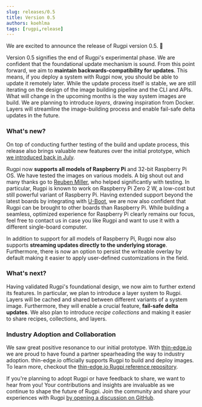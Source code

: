 ```yaml
---
slug: releases/0.5
title: Version 0.5
authors: koehlma
tags: [rugpi,release]
---
```


We are excited to announce the release of Rugpi version 0.5. 🎉

Version 0.5 signifies the end of Rugpi's experimental phase.
We are confident that the foundational update mechanism is sound.
From this point forward, we aim to **maintain backwards-compatibility for updates**.
This means, if you deploy a system with Rugpi now, you should be able to update it remotely later.
While the update process itself is stable, we are still iterating on the design of the image building pipeline and the CLI and APIs.
What will change in the upcoming months is the way system images are build.
We are planning to introduce *layers*, drawing inspiration from Docker.
Layers will streamline the image-building process and enable fail-safe delta updates in the future.

<!-- truncate -->

### What's new?

On top of conducting further testing of the build and update process, this release also brings valuable new features over the initial prototype, which [we introduced back in July](2023-07-23-introducing-rugpi.md).

Rugpi now **supports all models of Raspberry Pi** and 32-bit Raspberry Pi OS.
We have tested the images on various models.
A big shout out and many thanks go to [Reuben Miller](https://github.com/reubenmiller), who helped significantly with testing.
In particular, Rugpi is known to work on Raspberry Pi Zero 2 W, a low-cost but still powerful variant of Raspberry Pi.
Having extended support beyond the latest boards by integrating with [U-Boot](https://docs.u-boot.org/en/latest/), we are now also confident that Rugpi can be brought to other boards than Raspberry Pi.
While building a seamless, optimized experience for Raspberry Pi clearly remains our focus, feel free to contact us in case you like Rugpi and want to use it with a different single-board computer.

In addition to support for all models of Raspberry Pi, Rugpi now also supports **streaming updates directly to the underlying storage**.
Furthermore, there is now an option to persist the writeable overlay by default making it easier to apply user-defined customizations in the field.

### What's next?

Having validated Rugpi's foundational design, we now aim to further extend its features.
In particular, we plan to introduce a layer system to Rugpi.
Layers will be cached and shared between different variants of a system image.
Furthermore, they will enable a crucial feature, **fail-safe delta updates**.
We also plan to introduce *recipe collections* and making it easier to share recipes, collections, and layers.

### Industry Adoption and Collaboration

We saw great positive resonance to our initial prototype.
With [thin-edge.io](https://thin-edge.io) we are proud to have found a partner spearheading the way to industry adoption.
thin-edge.io officially supports Rugpi to build and deploy images.
To learn more, checkout the [thin-edge.io Rugpi reference repository](https://github.com/thin-edge/tedge-rugpi-image).

If you're planning to adopt Rugpi or have feedback to share, we want to hear from you!
Your contributions and insights are invaluable as we continue to shape the future of Rugpi.
Join the community and share your experiences with Rugpi [by opening a discussion on GitHub](https://github.com/silitics/rugpi/discussions/new?category=show-and-tell).